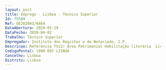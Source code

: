 ```yaml
--- 
layout: post
title: Emprego - Lisboa - Técnico Superior
Id: 75589
Ref: OE202003/0469
DataAbertura: 2020-03-19
DataFecho: 2020-04-02
Trabalho: Técnico Superior
Empregador: Instituto dos Registos e do Notariado, I.P.
Descricao: Referência TS12) Área Patrimonial Habilitação literária  Licenciatura em Arquitectura ou Engenharia Civil ou Electrotécnica ou MecânicaAtividades  Identificar e planear as necessidades dos serviços de registo no domínio das instalações necessárias ao seu eficaz funcionamento, em articulação com o IGFEJ, I. P.  promover em articulação com o IGFEJ, I. P., a execução de obras de construção, remodelação, adaptação e conservação dos serviços de registo  promover a fiscalização e o controlo da execução das empreitadas recorrendo, nomeadamente, à prestação de serviços externos.
CodigoPostal: 1990-097 LISBOA
Concelho: Lisboa
Distrito: Lisboa
--- 
```

